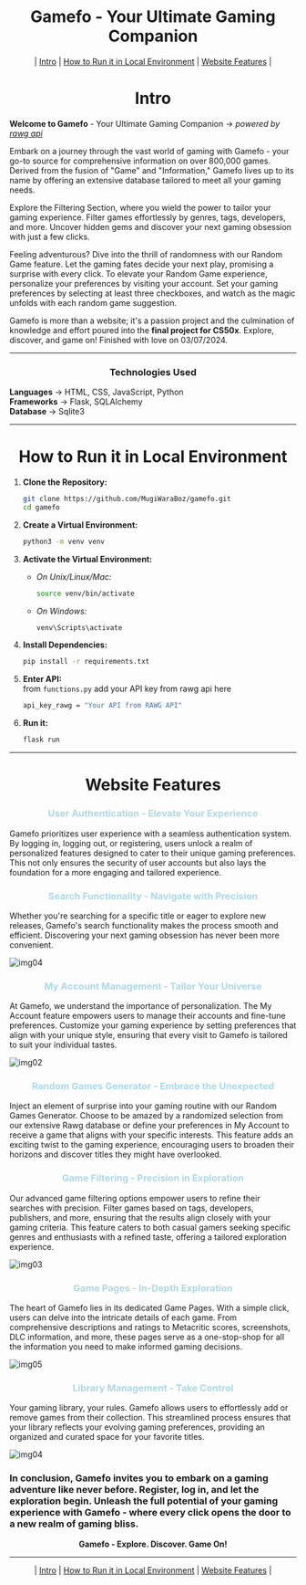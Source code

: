 <div align="center"> 

# Gamefo - Your Ultimate Gaming Companion

</div>

<div align="center"> 
| <a href="#section-1">Intro</a> | 
<a href="#section-2">How to Run it in Local Environment</a> |
<a href="#section-3">Website Features</a> |
</div>

<div align="center"> 
  <h1 id="section-1">Intro</h1> 
</div>

<b>Welcome to Gamefo</b> - Your Ultimate Gaming Companion -> <i>powered by <a href="https://rawg.io/apidocs">rawg api</a></i>

Embark on a journey through the vast world of gaming with Gamefo - your go-to source for comprehensive information on over 800,000 games. Derived from the fusion of "Game" and "Information," Gamefo lives up to its name by offering an extensive database tailored to meet all your gaming needs.

Explore the Filtering Section, where you wield the power to tailor your gaming experience. Filter games effortlessly by genres, tags, developers, and more. Uncover hidden gems and discover your next gaming obsession with just a few clicks.

Feeling adventurous? Dive into the thrill of randomness with our Random Game feature. Let the gaming fates decide your next play, promising a surprise with every click. To elevate your Random Game experience, personalize your preferences by visiting your account. Set your gaming preferences by selecting at least three checkboxes, and watch as the magic unfolds with each random game suggestion.

Gamefo is more than a website; it's a passion project and the culmination of knowledge and effort poured into the **final project for CS50x**. Explore, discover, and game on! Finished with love on 03/07/2024.
<hr>
<div align="center"> 
  <h3>Technologies Used</h3> 
</div>

<b>Languages</b> -> HTML, CSS, JavaScript, Python<br>
<b>Frameworks</b> -> Flask, SQLAlchemy<br>
<b>Database</b> -> Sqlite3<br>
<hr>




<div align="center"> 
  <h1 id="section-2">How to Run it in Local Environment</h1> 
</div>

1. **Clone the Repository:**
   ```bash
   git clone https://github.com/MugiWaraBoz/gamefo.git
   cd gamefo
   ```

2. **Create a Virtual Environment:**
   ```bash
   python3 -m venv venv
   ```

3. **Activate the Virtual Environment:**
   - *On Unix/Linux/Mac:*
     ```bash
     source venv/bin/activate
     ```
   - *On Windows:*
     ```bash
     venv\Scripts\activate
     ```

4. **Install Dependencies:**
   ```bash
   pip install -r requirements.txt
   ```

7. **Enter API:**<br>
  from ```functions.py``` add your API key from rawg api here
   ```bash
   api_key_rawg = "Your API from RAWG API"
   ```

6. **Run it:**
   ```bash
   flask run
   ```
<hr>



<div align="center">
<h1 id="section-3">Website Features </h1> 
</div>

<div align="center" style="color: lightblue;">
  <h3>User Authentication - Elevate Your Experience</h3>
</div>

<p>
  Gamefo prioritizes user experience with a seamless authentication system. By logging in, logging out, or registering, users unlock a realm of personalized features designed to cater to their unique gaming preferences. This not only ensures the security of user accounts but also lays the foundation for a more engaging and tailored experience.
</p>

<div align="center" style="color: lightblue;">
  <h3>Search Functionality - Navigate with Precision</h3>
</div>

<p>
  Whether you're searching for a specific title or eager to explore new releases, Gamefo's search functionality makes the process smooth and efficient. Discovering your next gaming obsession has never been more convenient.
</p>
<img src="static/styles/assets/screencapture-127-0-0-1-5000-get-games-2024-03-04-23_54_33.png" alt="img04">

<div align="center" style="color: lightblue;">
  <h3>My Account Management - Tailor Your Universe</h3>
</div>

<p>
  At Gamefo, we understand the importance of personalization. The My Account feature empowers users to manage their accounts and fine-tune preferences. Customize your gaming experience by setting preferences that align with your unique style, ensuring that every visit to Gamefo is tailored to suit your individual tastes.
</p>
<img src="static/styles/assets/screencapture-127-0-0-1-5000-my-account-2024-03-05-00_44_53.png" alt="img02">

<div align="center" style="color: lightblue;">
  <h3>Random Games Generator - Embrace the Unexpected</h3>
</div>

<p>
  Inject an element of surprise into your gaming routine with our Random Games Generator. Choose to be amazed by a randomized selection from our extensive Rawg database or define your preferences in My Account to receive a game that aligns with your specific interests. This feature adds an exciting twist to the gaming experience, encouraging users to broaden their horizons and discover titles they might have overlooked.
</p>

<div align="center" style="color: lightblue;">
  <h3>Game Filtering - Precision in Exploration</h3>
</div>

<p>
  Our advanced game filtering options empower users to refine their searches with precision. Filter games based on tags, developers, publishers, and more, ensuring that the results align closely with your gaming criteria. This feature caters to both casual gamers seeking specific genres and enthusiasts with a refined taste, offering a tailored exploration experience.
</p>
<img src="static/styles/assets/screencapture-127-0-0-1-5000-game-picker-2024-03-05-00_43_16.png" alt="img03">

<div align="center" style="color: lightblue;">
  <h3>Game Pages - In-Depth Exploration</h3>
</div>

<p>
  The heart of Gamefo lies in its dedicated Game Pages. With a simple click, users can delve into the intricate details of each game. From comprehensive descriptions and ratings to Metacritic scores, screenshots, DLC information, and more, these pages serve as a one-stop-shop for all the information you need to make informed gaming decisions.
</p>
<img src="static/styles/assets/screencapture-127-0-0-1-5000-games-3328-2024-03-08-01_07_57.png" alt="img05">


<div align="center" style="color: lightblue;">
  <h3>Library Management - Take Control</h3>
</div>

<p>
  Your gaming library, your rules. Gamefo allows users to effortlessly add or remove games from their collection. This streamlined process ensures that your library reflects your evolving gaming preferences, providing an organized and curated space for your favorite titles.
</p>
<img src="static/styles/assets/screencapture-127-0-0-1-5000-my-account-2024-03-05-00_44_35.png" alt="img04">
<h3>
In conclusion, Gamefo invites you to embark on a gaming adventure like never before. Register, log in, and let the exploration begin. Unleash the full potential of your gaming experience with Gamefo - where every click opens the door to a new realm of gaming bliss.
</h3>
<div align=center>
<b>Gamefo - Explore. Discover. Game On!</b>
</div>
<hr>

<div align="center"> 
| <a href="#section-1">Intro</a> | 
<a href="#section-2">How to Run it in Local Environment</a> |
<a href="#section-3">Website Features</a> |
</div>